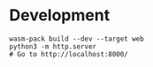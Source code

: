 # Development
```none
wasm-pack build --dev --target web
python3 -m http.server
# Go to http://localhost:8000/
```
